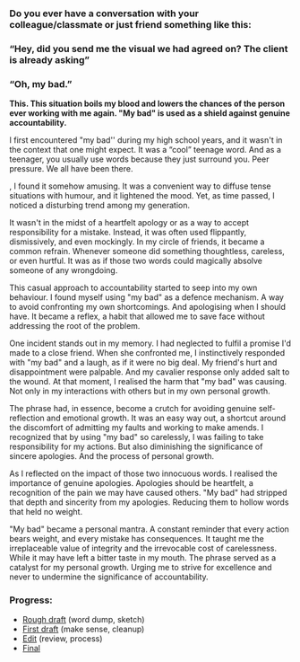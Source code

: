 ### Do you ever have a conversation with your colleague/classmate or just friend something like this:
### “Hey, did you send me the visual we had agreed on? The client is already asking”
### “Oh, my bad.”


**This. This situation boils my blood and lowers the chances of the person ever working with me again. "My bad" is used as a shield against genuine accountability.**


I first encountered "my bad'' during my high school years, and it wasn't in the context that one might expect. It was a “cool” teenage word. And as a teenager, you usually use words because they just surround you. Peer pressure. We all have been there. 

, I found it somehow amusing. It was a convenient way to diffuse tense situations with humour, and it lightened the mood. Yet, as time passed, I noticed a disturbing trend among my generation. 

It wasn't in the midst of a heartfelt apology or as a way to accept responsibility for a mistake. Instead, it was often used flippantly, dismissively, and even mockingly. In my circle of friends, it became a common refrain. Whenever someone did something thoughtless, careless, or even hurtful. It was as if those two words could magically absolve someone of any wrongdoing.

This casual approach to accountability started to seep into my own behaviour. I found myself using "my bad" as a defence mechanism. A way to avoid confronting my own shortcomings. And apologising when I should have. It became a reflex, a habit that allowed me to save face without addressing the root of the problem.

One incident stands out in my memory. I had neglected to fulfil a promise I'd made to a close friend. When she confronted me, I instinctively responded with "my bad" and a laugh, as if it were no big deal. My friend's hurt and disappointment were palpable. And my cavalier response only added salt to the wound. At that moment, I realised the harm that "my bad" was causing. Not only in my interactions with others but in my own personal growth. 

The phrase had, in essence, become a crutch for avoiding genuine self-reflection and emotional growth. It was an easy way out, a shortcut around the discomfort of admitting my faults and working to make amends. I recognized that by using "my bad" so carelessly, I was failing to take responsibility for my actions. But also diminishing the significance of sincere apologies. And the process of personal growth.

As I reflected on the impact of those two innocuous words. I realised the importance of genuine apologies. Apologies should be heartfelt, a recognition of the pain we may have caused others. "My bad" had stripped that depth and sincerity from my apologies. Reducing them to hollow words that held no weight.

"My bad" became a personal mantra. A constant reminder that every action bears weight, and every mistake has consequences. It taught me the irreplaceable value of integrity and the irrevocable cost of carelessness. While it may have left a bitter taste in my mouth. The phrase served as a catalyst for my personal growth. Urging me to strive for excellence and never to undermine the significance of accountability.



### Progress:
- [Rough draft](https://nadatuzh.github.io/english-for-designers/01-one-word/rough-draft.html) (word dump, sketch)
- [First draft](https://nadatuzh.github.io/english-for-designers/01-one-word/first-draft.html) (make sense, cleanup)
- [Edit](https://nadatuzh.github.io/english-for-designers/01-one-word/index.html) (review, process)
- [Final](https://nadatuzh.github.io/english-for-designers/01-one-word/my-bad-final.html)
